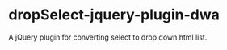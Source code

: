 dropSelect-jquery-plugin-dwa
============================

A jQuery plugin for converting select to drop down html list.
